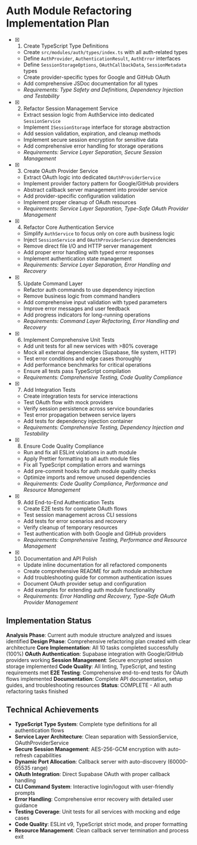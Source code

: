 # Auth Module Refactoring Implementation Plan

- [x] 1. Create TypeScript Type Definitions
  - Create `src/modules/auth/types/index.ts` with all auth-related types
  - Define `AuthProvider`, `AuthenticationResult`, `AuthError` interfaces
  - Define `SessionStorageOptions`, `OAuthCallbackData`, `SessionMetadata` types
  - Create provider-specific types for Google and GitHub OAuth
  - Add comprehensive JSDoc documentation for all types
  - _Requirements: Type Safety and Definitions, Dependency Injection and Testability_

- [x] 2. Refactor Session Management Service
  - Extract session logic from AuthService into dedicated `SessionService`
  - Implement `ISessionStorage` interface for storage abstraction
  - Add session validation, expiration, and cleanup methods
  - Implement secure session encryption for sensitive data
  - Add comprehensive error handling for storage operations
  - _Requirements: Service Layer Separation, Secure Session Management_

- [x] 3. Create OAuth Provider Service
  - Extract OAuth logic into dedicated `OAuthProviderService`
  - Implement provider factory pattern for Google/GitHub providers
  - Abstract callback server management into provider service
  - Add provider-specific configuration validation
  - Implement proper cleanup of OAuth resources
  - _Requirements: Service Layer Separation, Type-Safe OAuth Provider Management_

- [x] 4. Refactor Core Authentication Service
  - Simplify `AuthService` to focus only on core auth business logic
  - Inject `SessionService` and `OAuthProviderService` dependencies
  - Remove direct file I/O and HTTP server management
  - Add proper error handling with typed error responses
  - Implement authentication state management
  - _Requirements: Service Layer Separation, Error Handling and Recovery_

- [x] 5. Update Command Layer
  - Refactor auth commands to use dependency injection
  - Remove business logic from command handlers
  - Add comprehensive input validation with typed parameters
  - Improve error messages and user feedback
  - Add progress indicators for long-running operations
  - _Requirements: Command Layer Refactoring, Error Handling and Recovery_

- [x] 6. Implement Comprehensive Unit Tests
  - Add unit tests for all new services with >80% coverage
  - Mock all external dependencies (Supabase, file system, HTTP)
  - Test error conditions and edge cases thoroughly
  - Add performance benchmarks for critical operations
  - Ensure all tests pass TypeScript compilation
  - _Requirements: Comprehensive Testing, Code Quality Compliance_

- [x] 7. Add Integration Tests
  - Create integration tests for service interactions
  - Test OAuth flow with mock providers
  - Verify session persistence across service boundaries
  - Test error propagation between service layers
  - Add tests for dependency injection container
  - _Requirements: Comprehensive Testing, Dependency Injection and Testability_

- [x] 8. Ensure Code Quality Compliance
  - Run and fix all ESLint violations in auth module
  - Apply Prettier formatting to all auth module files
  - Fix all TypeScript compilation errors and warnings
  - Add pre-commit hooks for auth module quality checks
  - Optimize imports and remove unused dependencies
  - _Requirements: Code Quality Compliance, Performance and Resource Management_

- [x] 9. Add End-to-End Authentication Tests
  - Create E2E tests for complete OAuth flows
  - Test session management across CLI sessions
  - Add tests for error scenarios and recovery
  - Verify cleanup of temporary resources
  - Test authentication with both Google and GitHub providers
  - _Requirements: Comprehensive Testing, Performance and Resource Management_

- [x] 10. Documentation and API Polish
  - Update inline documentation for all refactored components
  - Create comprehensive README for auth module architecture
  - Add troubleshooting guide for common authentication issues
  - Document OAuth provider setup and configuration
  - Add examples for extending auth module functionality
  - _Requirements: Error Handling and Recovery, Type-Safe OAuth Provider Management_

## Implementation Status

**Analysis Phase**: Current auth module structure analyzed and issues identified **Design Phase**: Comprehensive refactoring plan created with clear architecture **Core Implementation**: All 10 tasks completed successfully (100%) **OAuth Authentication**: Supabase integration with Google/GitHub providers working **Session Management**: Secure encrypted session storage implemented **Code Quality**: All linting, TypeScript, and testing requirements met **E2E Testing**: Comprehensive end-to-end tests for OAuth flows implemented **Documentation**: Complete API documentation, setup guides, and troubleshooting resources **Status**: COMPLETE - All auth refactoring tasks finished

## Technical Achievements

- **TypeScript Type System**: Complete type definitions for all authentication flows
- **Service Layer Architecture**: Clean separation with SessionService, OAuthProviderService
- **Secure Session Management**: AES-256-GCM encryption with auto-refresh capabilities
- **Dynamic Port Allocation**: Callback server with auto-discovery (60000-65535 range)
- **OAuth Integration**: Direct Supabase OAuth with proper callback handling
- **CLI Command System**: Interactive login/logout with user-friendly prompts
- **Error Handling**: Comprehensive error recovery with detailed user guidance
- **Testing Coverage**: Unit tests for all services with mocking and edge cases
- **Code Quality**: ESLint v9, TypeScript strict mode, and proper formatting
- **Resource Management**: Clean callback server termination and process exit
